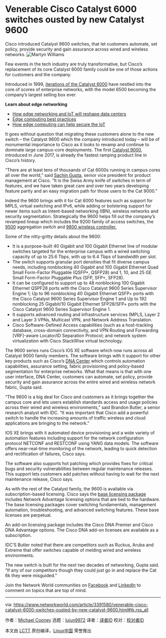 [#]: collector: (lujun9972)
[#]: translator: ( )
[#]: reviewer: ( )
[#]: publisher: ( )
[#]: url: ( )
[#]: subject: (Venerable Cisco Catalyst 6000 switches ousted by new Catalyst 9600)
[#]: via: (https://www.networkworld.com/article/3391580/venerable-cisco-catalyst-6000-switches-ousted-by-new-catalyst-9600.html#tk.rss_all)
[#]: author: (Michael Cooney https://www.networkworld.com/author/Michael-Cooney/)

Venerable Cisco Catalyst 6000 switches ousted by new Catalyst 9600
======
Cisco introduced Catalyst 9600 switches, that let customers automate, set policy, provide security and gain assurance across wired and wireless networks.
![Martyn Williams][1]

Few events in the tech industry are truly transformative, but Cisco’s replacement of its core Catalyst 6000 family could be one of those actions for customers and the company.

Introduced in 1999, [iterations of the Catalyst 6000][2] have nestled into the core of scores of enterprise networks, with the model 6500 becoming the company’s largest selling box ever.

**Learn about edge networking**

  * [How edge networking and IoT will reshape data centers][3]
  * [Edge computing best practices][4]
  * [How edge computing can help secure the IoT][5]



It goes without question that migrating these customers alone to the new switch – the Catalyst 9600 which the company introduced today – will be of monumental importance to Cisco as it looks to revamp and continue to dominate large campus-core deployments. The first [Catalyst 9000][6], introduced in June 2017, is already the fastest ramping product line in Cisco’s history.

“There are at least tens of thousands of Cat 6000s running in campus cores all over the world,” said [Sachin Gupta][7], senior vice president for product management at Cisco. ”It is the Swiss Army knife of switches in term of features, and we have taken great care and over two years developing feature parity and an easy migration path for those users to the Cat 9000.”

Indeed the 9600 brings with it for Cat 6000 features such as support for MPLS, virtual switching and IPv6, while adding or bolstering support for newer items such as Intent-based networking (IBN), wireless networks and security segmentation. Strategically the 9600 helps fill out the company’s revamped lineup which includes the 9200 family of access switches, the [9500][8] aggregation switch and [9800 wireless controller.][9]

Some of the nitty-gritty details about the 9600:

  * It is a purpose-built 40 Gigabit and 100 Gigabit Ethernet line of modular switches targeted for the enterprise campus with a wired switching capacity of up to 25.6 Tbps, with up to 6.4 Tbps of bandwidth per slot.
  * The switch supports granular port densities that fit diverse campus needs, including nonblocking 40 Gigabit and 100 Gigabit Ethernet Quad Small Form-Factor Pluggable (QSFP+, QSFP28) and 1, 10, and 25 GE Small Form-Factor Pluggable Plus (SFP, SFP+, SFP28).
  * It can be configured to support up to 48 nonblocking 100 Gigabit Ethernet QSPF28 ports with the Cisco Catalyst 9600 Series Supervisor Engine 1; Up to 96 nonblocking 40 Gigabit Ethernet QSFP+ ports with the Cisco Catalyst 9600 Series Supervisor Engine 1 and Up to 192 nonblocking 25 Gigabit/10 Gigabit Ethernet SFP28/SFP+ ports with the Cisco Catalyst 9600 Series Supervisor Engine 1.
  * It supports advanced routing and infrastructure services (MPLS, Layer 2 and Layer 3 VPNs, Multicast VPN, and Network Address Translation.
  * Cisco Software-Defined Access capabilities (such as a host-tracking database, cross-domain connectivity, and VPN Routing and Forwarding [VRF]-aware Locator/ID Separation Protocol; and network system virtualization with Cisco StackWise virtual technology.



The 9600 series runs Cisco’s IOS XE software which now runs across all Catalyst 9000 family members. The software brings with it support for other key products such as Cisco’s [DNA Center][10] which controls automation capabilities, assurance setting, fabric provisioning and policy-based segmentation for enterprise networks. What that means is that with one user interface, DNA Center, customers can automate, set policy, provide security and gain assurance across the entire wired and wireless network fabric, Gupta said.

“The 9600 is a big deal for Cisco and customers as it brings together the campus core and lets users establish standards access and usage policies across their wired and wireless environments,” said Brandon Butler, a senior research analyst with IDC. “It was important that Cisco add a powerful switch to handle the increasing amounts of traffic wireless and cloud applications are bringing to the network.”

IOS XE brings with it automated device provisioning and a wide variety of automation features including support for the network configuration protocol NETCONF and RESTCONF using YANG data models. The software offers near-real-time monitoring of the network, leading to quick detection and rectification of failures, Cisco says.

The software also supports hot patching which provides fixes for critical bugs and security vulnerabilities between regular maintenance releases. This support lets customers add patches without having to wait for the next maintenance release, Cisco says.

As with the rest of the Catalyst family, the 9600 is available via subscription-based licensing. Cisco says the [base licensing package][11] includes Network Advantage licensing options that are tied to the hardware. The base licensing packages cover switching fundamentals, management automation, troubleshooting, and advanced switching features. These base licenses are perpetual.

An add-on licensing package includes the Cisco DNA Premier and Cisco DNA Advantage options. The Cisco DNA add-on licenses are available as a subscription.

IDC’S Butler noted that there are competitors such as Ruckus, Aruba and Extreme that offer switches capable of melding wired and wireless environments.

The new switch is built for the next two decades of networking, Gupta said. “If any of our competitors though they could just go in and replace the Cat 6k they were misguided.”

Join the Network World communities on [Facebook][12] and [LinkedIn][13] to comment on topics that are top of mind.

--------------------------------------------------------------------------------

via: https://www.networkworld.com/article/3391580/venerable-cisco-catalyst-6000-switches-ousted-by-new-catalyst-9600.html#tk.rss_all

作者：[Michael Cooney][a]
选题：[lujun9972][b]
译者：[译者ID](https://github.com/译者ID)
校对：[校对者ID](https://github.com/校对者ID)

本文由 [LCTT](https://github.com/LCTT/TranslateProject) 原创编译，[Linux中国](https://linux.cn/) 荣誉推出

[a]: https://www.networkworld.com/author/Michael-Cooney/
[b]: https://github.com/lujun9972
[1]: https://images.techhive.com/images/article/2017/02/170227-mwc-02759-100710709-large.jpg
[2]: https://www.networkworld.com/article/2289826/133715-The-illustrious-history-of-Cisco-s-Catalyst-LAN-switches.html
[3]: https://www.networkworld.com/article/3291790/data-center/how-edge-networking-and-iot-will-reshape-data-centers.html
[4]: https://www.networkworld.com/article/3331978/lan-wan/edge-computing-best-practices.html
[5]: https://www.networkworld.com/article/3331905/internet-of-things/how-edge-computing-can-help-secure-the-iot.html
[6]: https://www.networkworld.com/article/3256264/cisco-ceo-we-are-still-only-on-the-front-end-of-a-new-version-of-the-network.html
[7]: https://blogs.cisco.com/enterprise/looking-forward-catalyst-9600-switch-and-9100-access-point-meraki
[8]: https://www.networkworld.com/article/3202105/cisco-brings-intent-based-networking-to-the-end-to-end-network.html
[9]: https://www.networkworld.com/article/3321000/cisco-links-wireless-wired-worlds-with-new-catalyst-9000-switches.html
[10]: https://www.networkworld.com/article/3280988/cisco/cisco-opens-dna-center-network-control-and-management-software-to-the-devops-masses.html
[11]: https://www.cisco.com/c/en/us/td/docs/switches/lan/catalyst9600/software/release/16-11/release_notes/ol-16-11-9600.html#id_67835
[12]: https://www.facebook.com/NetworkWorld/
[13]: https://www.linkedin.com/company/network-world
